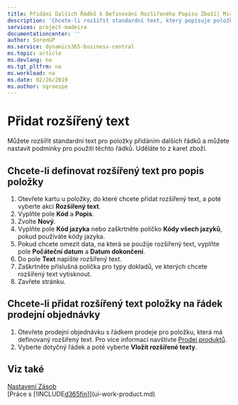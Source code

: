 ```yaml
---
title: Přidání Dalších Řádků k Definování Rozšířeného Popisu Zboží| Microsoft Docs
description: 'Chcete-li rozšířit standardní text, který popisuje položku, můžete přidat další řádky.'
services: project-madeira
documentationcenter: ''
author: SorenGP
ms.service: dynamics365-business-central
ms.topic: article
ms.devlang: na
ms.tgt_pltfrm: na
ms.workload: na
ms.date: 02/26/2019
ms.author: sgroespe
---
```

# <a name="add-extended-item-text"></a>Přidat rozšířený text
Můžete rozšířit standardní text pro položky přidáním dalších řádků a můžete nastavit podmínky pro použití těchto řádků. Uděláte to z karet zboží.

## <a name="to-define-extended-text-for-an-item-description"></a>Chcete-li definovat rozšířený text pro popis položky
1. Otevřete kartu u položky, do které chcete přidat rozšířený text, a poté vyberte akci **Rozšířený text**.
2. Vyplňte pole **Kód** a **Popis**.
3. Zvolte **Nový**.
4. Vyplňte pole **Kód jazyka** nebo zaškrtněte políčko **Kódy všech jazyků**, pokud používáte kódy jazyka.
5. Pokud chcete omezit data, na která se použije rozšířený text, vyplňte pole **Počáteční datum** a **Datum dokončení**.
6. Do pole **Text** napište rozšířený text.
7. Zaškrtněte příslušná políčka pro typy dokladů, ve kterých chcete rozšířený text vytisknout.
8. Zavřete stránku.

## <a name="to-add-an-extended-item-text-on-a-sales-order-line"></a>Chcete-li přidat rozšířený text položky na řádek prodejní objednávky
1. Otevřete prodejní objednávku s řádkem prodeje pro položku, která má definovaný rozšířený text. Pro více informací navštivte [Prodej produktů](sales-how-sell-products.md).
2. Vyberte dotyčný řádek a poté vyberte **Vložit rozšířené texty**.

## <a name="see-also"></a>Viz také
[Nastavení Zásob](inventory-setup-inventory.md)  
[Práce s [!INCLUDE[d365fin](includes/d365fin_md.md)]](ui-work-product.md)
